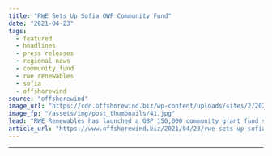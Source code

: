 ```yaml
---
title: "RWE Sets Up Sofia OWF Community Fund"
date: "2021-04-23"
tags: 
  - featured
  - headlines
  - press releases
  - regional news
  - community fund
  - rwe renewables
  - sofia
  - offshorewind
source: "offshorewind"
image_url: "https://cdn.offshorewind.biz/wp-content/uploads/sites/2/2021/04/23135503/RWE-Kicks-Off-Sofia-OWF-Community-Fund.jpg"
image_fp: "/assets/img/post_thumbnails/41.jpg"
lead: "RWE Renewables has launched a GBP 150,000 community grant fund supported by its Sofia"
article_url: "https://www.offshorewind.biz/2021/04/23/rwe-sets-up-sofia-owf-community-fund/"
---
```


---
